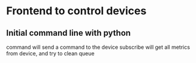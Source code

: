 # Frontend to control devices

## Initial command line with python

command will send a command to the device
subscribe will get all metrics from device, and try to clean queue
